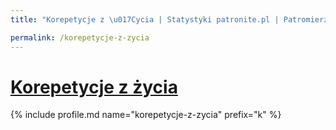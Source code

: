 ```yaml
---
title: "Korepetycje z \u017Cycia | Statystyki patronite.pl | Patromierz"

permalink: /korepetycje-z-zycia
---
```


# [Korepetycje z życia](https://patronite.pl/korepetycje-z-zycia)

{% include profile.md name="korepetycje-z-zycia" prefix="k" %}
